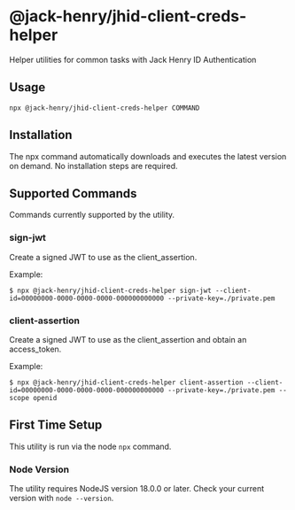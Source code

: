 # @jack-henry/jhid-client-creds-helper

Helper utilities for common tasks with Jack Henry ID Authentication

## Usage

`
npx @jack-henry/jhid-client-creds-helper COMMAND
`

## Installation

The npx command automatically downloads and executes the latest version on demand.
No installation steps are required.

## Supported Commands

Commands currently supported by the utility.

### sign-jwt

Create a signed JWT to use as the client_assertion.

Example:
```text
$ npx @jack-henry/jhid-client-creds-helper sign-jwt --client-id=00000000-0000-0000-0000-000000000000 --private-key=./private.pem 
```

### client-assertion

Create a signed JWT to use as the client_assertion and obtain an access_token.

Example:
```text
$ npx @jack-henry/jhid-client-creds-helper client-assertion --client-id=00000000-0000-0000-0000-000000000000 --private-key=./private.pem --scope openid 
```

## First Time Setup

This utility is run via the node `npx` command.

### Node Version

The utility requires NodeJS version 18.0.0 or later. Check your current version with `node --version`.
